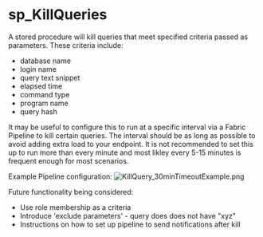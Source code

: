# sp_KillQueries

A stored procedure will kill queries that meet specified criteria passed as parameters. 
These criteria include: 
* database name
* login name
* query text snippet
* elapsed time
* command type
* program name
* query hash

It may be useful to configure this to run at a specific interval via a Fabric Pipeline to kill certain queries. The interval should be as long as possible to avoid adding extra load to your endpoint. It is not recommended to set this up to run more than every minute and most likley every 5-15 minutes is frequent enough for most scenarios. 

Example Pipeline configuration: 
![KillQuery_30minTimeoutExample.png](https://github.com/microsoft/Fabric_Toolbox/blob/main/collateral/screenshots/KillQuery_30minTimeoutExample.png)


Future functionality being considered: 
* Use role membership as a criteria
* Introduce 'exclude parameters' - query does does not have "xyz"
* Instructions on how to set up pipeline to send notifications after kill
